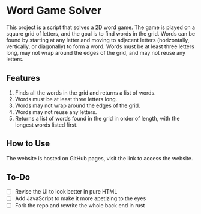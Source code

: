 # Word Game Solver

This project is a script that solves a 2D word game. The game is played on a square grid of letters, and the goal is to find words in the grid. Words can be found by starting at any letter and moving to adjacent letters (horizontally, vertically, or diagonally) to form a word. Words must be at least three letters long, may not wrap around the edges of the grid, and may not reuse any letters.

## Features

1. Finds all the words in the grid and returns a list of words.
2. Words must be at least three letters long.
3. Words may not wrap around the edges of the grid.
4. Words may not reuse any letters.
5. Returns a list of words found in the grid in order of length, with the longest words listed first.

## How to Use

The website is hosted on GitHub pages, visit the link to access the website.

## To-Do
- [ ] Revise the UI to look better in pure HTML
- [ ] Add JavaScript to make it more apetizing to the eyes 
- [ ] Fork the repo and rewrite the whole back end in rust
